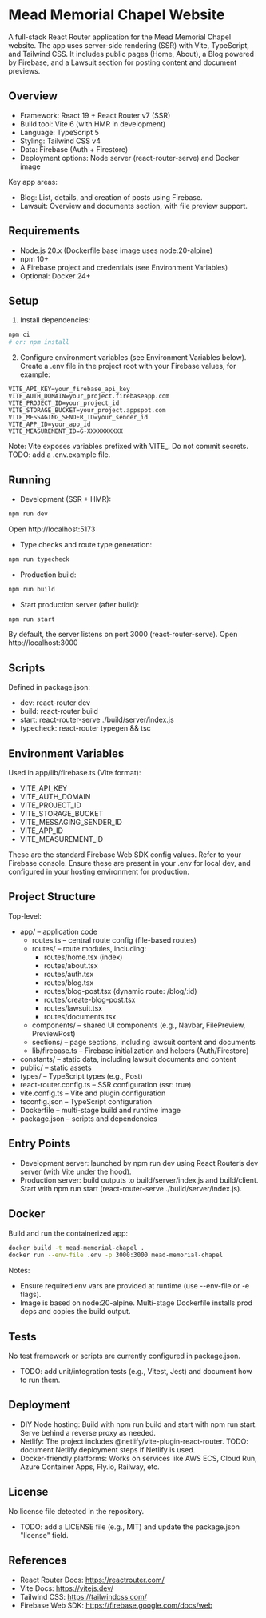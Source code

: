 # Mead Memorial Chapel Website

A full-stack React Router application for the Mead Memorial Chapel website. The app uses server-side rendering (SSR) with Vite, TypeScript, and Tailwind CSS. It includes public pages (Home, About), a Blog powered by Firebase, and a Lawsuit section for posting content and document previews.

## Overview

- Framework: React 19 + React Router v7 (SSR)
- Build tool: Vite 6 (with HMR in development)
- Language: TypeScript 5
- Styling: Tailwind CSS v4
- Data: Firebase (Auth + Firestore)
- Deployment options: Node server (react-router-serve) and Docker image

Key app areas:
- Blog: List, details, and creation of posts using Firebase.
- Lawsuit: Overview and documents section, with file preview support.

## Requirements

- Node.js 20.x (Dockerfile base image uses node:20-alpine)
- npm 10+
- A Firebase project and credentials (see Environment Variables)
- Optional: Docker 24+

## Setup

1) Install dependencies:

```bash
npm ci
# or: npm install
```

2) Configure environment variables (see Environment Variables below). Create a .env file in the project root with your Firebase values, for example:

```env
VITE_API_KEY=your_firebase_api_key
VITE_AUTH_DOMAIN=your_project.firebaseapp.com
VITE_PROJECT_ID=your_project_id
VITE_STORAGE_BUCKET=your_project.appspot.com
VITE_MESSAGING_SENDER_ID=your_sender_id
VITE_APP_ID=your_app_id
VITE_MEASUREMENT_ID=G-XXXXXXXXXX
```

Note: Vite exposes variables prefixed with VITE_. Do not commit secrets. TODO: add a .env.example file.

## Running

- Development (SSR + HMR):

```bash
npm run dev
```

Open http://localhost:5173

- Type checks and route type generation:

```bash
npm run typecheck
```

- Production build:

```bash
npm run build
```

- Start production server (after build):

```bash
npm run start
```

By default, the server listens on port 3000 (react-router-serve). Open http://localhost:3000

## Scripts

Defined in package.json:

- dev: react-router dev
- build: react-router build
- start: react-router-serve ./build/server/index.js
- typecheck: react-router typegen && tsc

## Environment Variables

Used in app/lib/firebase.ts (Vite format):

- VITE_API_KEY
- VITE_AUTH_DOMAIN
- VITE_PROJECT_ID
- VITE_STORAGE_BUCKET
- VITE_MESSAGING_SENDER_ID
- VITE_APP_ID
- VITE_MEASUREMENT_ID

These are the standard Firebase Web SDK config values. Refer to your Firebase console. Ensure these are present in your .env for local dev, and configured in your hosting environment for production.

## Project Structure

Top-level:
- app/ – application code
  - routes.ts – central route config (file-based routes)
  - routes/ – route modules, including:
    - routes/home.tsx (index)
    - routes/about.tsx
    - routes/auth.tsx
    - routes/blog.tsx
    - routes/blog-post.tsx (dynamic route: /blog/:id)
    - routes/create-blog-post.tsx
    - routes/lawsuit.tsx
    - routes/documents.tsx
  - components/ – shared UI components (e.g., Navbar, FilePreview, PreviewPost)
  - sections/ – page sections, including lawsuit content and documents
  - lib/firebase.ts – Firebase initialization and helpers (Auth/Firestore)
- constants/ – static data, including lawsuit documents and content
- public/ – static assets
- types/ – TypeScript types (e.g., Post)
- react-router.config.ts – SSR configuration (ssr: true)
- vite.config.ts – Vite and plugin configuration
- tsconfig.json – TypeScript configuration
- Dockerfile – multi-stage build and runtime image
- package.json – scripts and dependencies

## Entry Points

- Development server: launched by npm run dev using React Router’s dev server (with Vite under the hood).
- Production server: build outputs to build/server/index.js and build/client. Start with npm run start (react-router-serve ./build/server/index.js).

## Docker

Build and run the containerized app:

```bash
docker build -t mead-memorial-chapel .
docker run --env-file .env -p 3000:3000 mead-memorial-chapel
```

Notes:
- Ensure required env vars are provided at runtime (use --env-file or -e flags).
- Image is based on node:20-alpine. Multi-stage Dockerfile installs prod deps and copies the build output.

## Tests

No test framework or scripts are currently configured in package.json.
- TODO: add unit/integration tests (e.g., Vitest, Jest) and document how to run them.

## Deployment

- DIY Node hosting: Build with npm run build and start with npm run start. Serve behind a reverse proxy as needed.
- Netlify: The project includes @netlify/vite-plugin-react-router. TODO: document Netlify deployment steps if Netlify is used.
- Docker-friendly platforms: Works on services like AWS ECS, Cloud Run, Azure Container Apps, Fly.io, Railway, etc.

## License

No license file detected in the repository.
- TODO: add a LICENSE file (e.g., MIT) and update the package.json "license" field.

## References

- React Router Docs: https://reactrouter.com/
- Vite Docs: https://vitejs.dev/
- Tailwind CSS: https://tailwindcss.com/
- Firebase Web SDK: https://firebase.google.com/docs/web